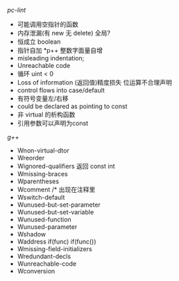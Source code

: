 *pc-lint*

- 可能调用空指针的函数
- 内存泄漏(有 new 无 delete) 全局?
- 恒成立 boolean
- 指针自加 *p++ 整数字面量自增
- misleading indentation;
- Unreachable code
- 循环 uint < 0
- Loss of information (返回值)精度损失 位运算不合理声明
- control flows into case/default
- 有符号变量左/右移
- could be declared as pointing to const
- 非 virtual 的析构函数
- 引用参数可以声明为const

*g++*

- Wnon-virtual-dtor 
- Wreorder
- Wignored-qualifiers 返回 const int
- Wmissing-braces
- Wparentheses
- Wcomment /* 出现在注释里
- Wswitch-default
- Wunused-but-set-parameter
- Wunused-but-set-variable
- Wunused-function
- Wunused-parameter
- Wshadow
- Waddress  if(func) if(func())
- Wmissing-field-initializers
- Wredundant-decls
- Wunreachable-code
- Wconversion
